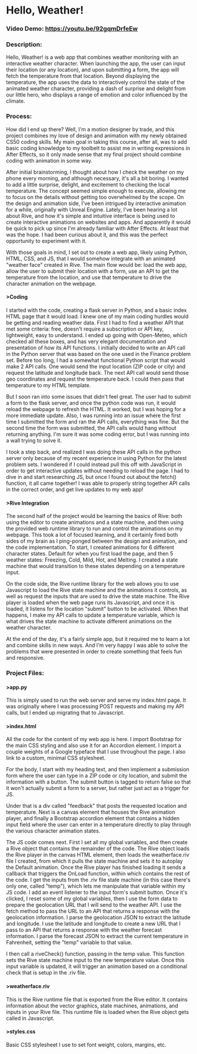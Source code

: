 # Hello, Weather!
### Video Demo:  <https://youtu.be/92gqmDrfeEw>
### Description:
Hello, Weather! is a web app that combines weather monitoring with an interactive weather character. When launching the app, the user can input their location (or any location), and upon submitting a form, the app will fetch the temperature from that location. Beyond displaying the temperature, the app uses the data to interactively control the state of the animated weather character, providing a dash of surprise and delight from our little hero, who displays a range of emotion and color influenced by the climate.

### Process:
How did I end up there? Well, I'm a motion designer by trade, and this project combines my love of design and animation with my newly obtained CS50 coding skills. My main goal in taking this course, after all, was to add basic coding knowledge to my toolbelt to assist me in writing expressions in After Effects, so it only made sense that my final project should combine coding with animation in some way.

After initial brainstorming, I thought about how I check the weather on my phone every morning, and although necessary, it's all a bit boring. I wanted to add a little surprise, delight, and excitement to checking the local temperature. The concept seemed simple enough to execute, allowing me to focus on the details without getting too overwhelmed by the scope. On the design and animation side, I've been intrigued by interactive animation for a while, originally with Unreal Engine. Lately, I've been hearing a lot about Rive, and how it's simple and intuitive interface is being used to create interactive animations on websites and apps. And apparently it would be quick to pick up since I'm already familiar with After Effects. At least that was the hope. I had been curious about it, and this was the perfect opportunity to experiment with it.

With those goals in mind, I set out to create a web app, likely using Python, HTML, CSS, and JS, that I would somehow integrate with an animated "weather face" created in Rive. The main flow would be: load the web app, allow the user to submit their location with a form, use an API to get the temperature from the location, and use that temperature to drive the character animation on the webpage.

#### >Coding
I started with the code, creating a flask server in Python, and a basic index HTML page that it would load. I knew one of my main coding hurdles would be getting and reading weather data. First I had to find a weather API that met some criteria: free, doesn't require a subscription or API key, lightweight, easy to understand. I ended up going with Open-Meteo, which checked all these boxes, and has very elegant documentation and presentation of how its API functions. I initially decided to write an API call in the Python server that was based on the one used in the Finance problem set. Before too long, I had a somewhat functional Python script that would make 2 API calls. One would send the input location (ZIP code or city) and request the latitude and longitude back. The next API call would send those geo coordinates and request the temperature back. I could then pass that temperature to my HTML template.

But I soon ran into some issues that didn't feel great. The user had to submit a form to the flask server, and once the python code was run, it would reload the webpage to refresh the HTML. It worked, but I was hoping for a more immediate update. Also, I was running into an issue where the first time I submitted the form and ran the API calls, everything was fine. But the second time the form was submitted, the API calls would hang without returning anything. I'm sure it was some coding error, but I was running into a wall trying to solve it.

I took a step back, and realized I was doing these API calls in the python server only because of my recent experience in using Python for the latest problem sets. I wondered if I could instead pull this off with JavaScript in order to get interactive updates without needing to reload the page. I had to dive in and start researching JS, but once I found out about the fetch() function, it all came together! I was able to properly string together API calls in the correct order, and get live updates to my web app!

#### >Rive Integration
The second half of the project would be learning the basics of Rive: both using the editor to create animations and a state machine, and then using the provided web runtime library to run and control the animations on my webpage. This took a lot of focused learning, and it certainly fired both sides of my brain as I ping-ponged between the design and animation, and the code implementation. To start, I created animations for 6 different character states. Default for when you first load the page, and then 5 weather states: Freezing, Cold, Mild, Hot, and Melting. I created a state machine that would transition to these states depending on a temperature input.

On the code side, the Rive runtime library for the web allows you to use Javascript to load the Rive state machine and the animations it controls, as well as request the inputs that are used to drive the state machine. The Rive player is loaded when the web page runs its Javascript, and once it is loaded, it listens for the  location "submit" button to be activated. When that happens, I make my API calls to update a temperature variable, which is what drives the state machine to activate different animations on the weather character.

At the end of the day, it's a fairly simple app, but it required me to learn a lot and combine skills in new ways. And I'm very happy I was able to solve the problems that were presented in order to create something that feels fun and responsive.

### Project Files:

#### >app.py
This is simply used to run the web server and serve my index.html page. It was originally where I was processing POST requests and making my API calls, but I ended up migrating that to Javascript.

#### >index.html
All the code for the content of my web app is here. I import Bootstrap for the main CSS styling and also use it for an Accordion element. I import a couple weights of a Google typeface that I use throughout the page. I also link to a custom, minimal CSS stylesheet.

For the body, I start with my heading text, and then implement a submission form where the user can type in a ZIP code or city location, and submit the information with a button. The submit button is tagged to return false so that it won't actually submit a form to a server, but rather just act as a trigger for JS.

Under that is a div called "feedback" that posts the requested location and temperature. Next is a canvas element that houses the Rive animation player, and finally a Bootstrap accordion element that contains a hidden input field where the user can enter in a temperature directly to play through the various character animation states.

The JS code comes next. First I set all my global variables, and then create a Rive object that contains the remainder of the code. The Rive object loads the Rive player in the canvas HTML element, then loads the weatherface.riv file I created, from which it pulls the state machine and sets it to autoplay the Default animation. Once the Rive player has finished loading it sends a callback that triggers the OnLoad function, within which contains the rest of the code. I get the inputs from the .riv file state machine (in this case there's only one, called "temp"), which lets me manipulate that variable within my JS code. I add an event listener to the input form's submit button. Once it's clicked, I reset some of my global variables, then I use the form data to prepare the geolocation URL that I will send to the weather API. I use the fetch method to pass the URL to an API that returns a response with the geolocation information. I parse the geolocation JSON to extract the latitude and longitude. I use the latitude and longitude to create a new URL that I pass to an API that returns a response with the weather forecast information. I parse the forecast JSON to extract the current temperature in Fahrenheit, setting the "temp" variable to that value.

I then call a riveCheck() function, passing in the temp value. This function sets the Rive state machine input to the new temperature value. Once this input variable is updated, it will trigger an animation based on a conditional check that is setup in the .riv file.

#### >weatherface.riv
This is the Rive runtime file that is exported from the Rive editor. It contains information about the vector graphics, state machines, animations, and inputs in your Rive file. This runtime file is loaded when the Rive object gets called in Javascript.

#### >styles.css
Basic CSS stylesheet I use to set font weight, colors, margins, etc.

